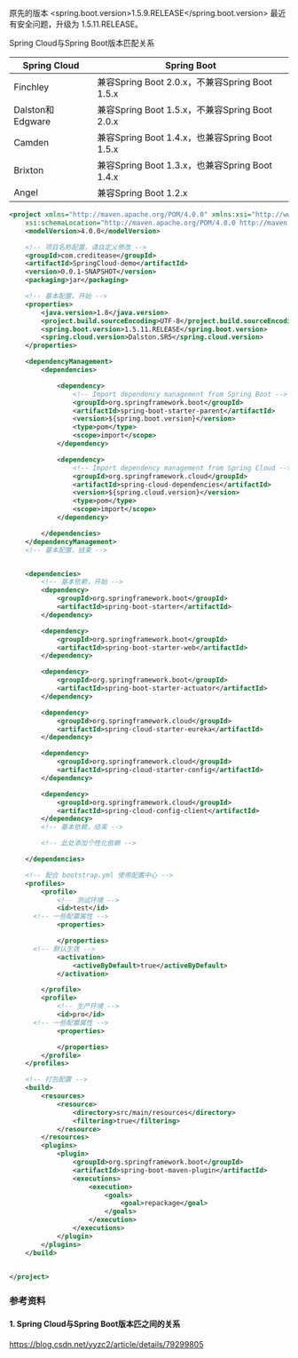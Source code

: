 原先的版本 <spring.boot.version>1.5.9.RELEASE</spring.boot.version> 最近有安全问题，升级为 1.5.11.RELEASE。

Spring Cloud与Spring Boot版本匹配关系

| Spring Cloud     | Spring Boot                                    |
| ---------------- | ---------------------------------------------- |
| Finchley         | 兼容Spring Boot 2.0.x，不兼容Spring Boot 1.5.x |
| Dalston和Edgware | 兼容Spring Boot 1.5.x，不兼容Spring Boot 2.0.x |
| Camden           | 兼容Spring Boot 1.4.x，也兼容Spring Boot 1.5.x |
| Brixton          | 兼容Spring Boot 1.3.x，也兼容Spring Boot 1.4.x |
| Angel            | 兼容Spring Boot 1.2.x                          |

```xml
<project xmlns="http://maven.apache.org/POM/4.0.0" xmlns:xsi="http://www.w3.org/2001/XMLSchema-instance"
	xsi:schemaLocation="http://maven.apache.org/POM/4.0.0 http://maven.apache.org/xsd/maven-4.0.0.xsd">
	<modelVersion>4.0.0</modelVersion>

	<!-- 项目名称配置，请自定义修改 -->
	<groupId>com.creditease</groupId>
	<artifactId>SpringCloud-demo</artifactId>
	<version>0.0.1-SNAPSHOT</version>
	<packaging>jar</packaging>

	<!-- 基本配置，开始 -->
	<properties>
		<java.version>1.8</java.version>
		<project.build.sourceEncoding>UTF-8</project.build.sourceEncoding>
		<spring.boot.version>1.5.11.RELEASE</spring.boot.version>
		<spring.cloud.version>Dalston.SR5</spring.cloud.version>
	</properties>

	<dependencyManagement>
		<dependencies>

			<dependency>
				<!-- Import dependency management from Spring Boot -->
				<groupId>org.springframework.boot</groupId>
				<artifactId>spring-boot-starter-parent</artifactId>
				<version>${spring.boot.version}</version>
				<type>pom</type>
				<scope>import</scope>
			</dependency>

			<dependency>
				<!-- Import dependency management from Spring Cloud -->
				<groupId>org.springframework.cloud</groupId>
				<artifactId>spring-cloud-dependencies</artifactId>
				<version>${spring.cloud.version}</version>
				<type>pom</type>
				<scope>import</scope>
			</dependency>

		</dependencies>
	</dependencyManagement>
	<!-- 基本配置，结束 -->


	<dependencies>
		<!-- 基本依赖，开始 -->
		<dependency>
			<groupId>org.springframework.boot</groupId>
			<artifactId>spring-boot-starter</artifactId>
		</dependency>

		<dependency>
			<groupId>org.springframework.boot</groupId>
			<artifactId>spring-boot-starter-web</artifactId>
		</dependency>

		<dependency>
			<groupId>org.springframework.boot</groupId>
			<artifactId>spring-boot-starter-actuator</artifactId>
		</dependency>

		<dependency>
			<groupId>org.springframework.cloud</groupId>
			<artifactId>spring-cloud-starter-eureka</artifactId>
		</dependency>

		<dependency>
			<groupId>org.springframework.cloud</groupId>
			<artifactId>spring-cloud-starter-config</artifactId>
		</dependency>

		<dependency>
			<groupId>org.springframework.cloud</groupId>
			<artifactId>spring-cloud-config-client</artifactId>
		</dependency>
		<!-- 基本依赖，结束 -->

		<!-- 此处添加个性化依赖 -->

	</dependencies>

	<!-- 配合 bootstrap.yml 使用配置中心 -->
	<profiles>
		<profile>
			<!-- 测试环境 -->
			<id>test</id>
      <!-- 一些配置属性 -->
			<properties>

			</properties>
      <!-- 默认生效 -->
			<activation>
				<activeByDefault>true</activeByDefault>
			</activation>

		</profile>
		<profile>
			<!-- 生产环境 -->
			<id>pro</id>
      <!-- 一些配置属性 -->
			<properties>

			</properties>
		</profile>
	</profiles>

	<!-- 打包配置 -->
	<build>
		<resources>
			<resource>
				<directory>src/main/resources</directory>
				<filtering>true</filtering>
			</resource>
		</resources>
		<plugins>
			<plugin>
				<groupId>org.springframework.boot</groupId>
				<artifactId>spring-boot-maven-plugin</artifactId>
				<executions>
					<execution>
						<goals>
							<goal>repackage</goal>
						</goals>
					</execution>
				</executions>
			</plugin>
		</plugins>
	</build>


</project>

```
### 参考资料
#### 1. Spring Cloud与Spring Boot版本匹之间的关系
https://blog.csdn.net/yyzc2/article/details/79299805
